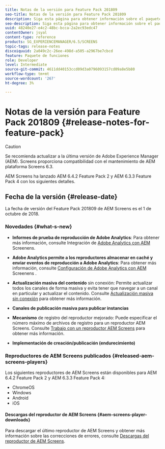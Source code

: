 ```yaml
---
title: Notas de la versión para Feature Pack 201809
seo-title: Notas de la versión para Feature Pack 201809
description: Siga esta página para obtener información sobre el paquete de funciones 201809 de AEM Screens, publicado el 1 de octubre de 2018.
seo-description: Siga esta página para obtener información sobre el paquete de funciones 201809 de AEM Screens, publicado el 1 de octubre de 2018.
uuid: 48240e27-e4c2-48bc-bcca-2a2ec93edc47
contentOwner: jsyal
content-type: reference
products: SG_EXPERIENCEMANAGER/6.5/SCREENS
topic-tags: release-notes
discoiquuid: 2a049c2c-26ee-498d-a505-a2967be7cbcd
feature: Paquete de funciones
role: Developer
level: Intermediate
source-git-commit: 4611dd40153ccd09d3a0796093157cd09a8e5b80
workflow-type: tm+mt
source-wordcount: '267'
ht-degree: 3%

---
```



# Notas de la versión para Feature Pack 201809 {#release-notes-for-feature-pack}

>[!CAUTION]
>
>Se recomienda actualizar a la última versión de Adobe Experience Manager (AEM). Screens proporciona compatibilidad con el mantenimiento de AEM plataforma Screens 6.3.

AEM Screens ha lanzado AEM 6.4.2 Feature Pack 2 y AEM 6.3.3 Feature Pack 4 con los siguientes detalles.

## Fecha de la versión {#release-date}

La fecha de versión del Feature Pack 201809 de AEM Screens es el 1 de octubre de 2018.

### Novedades {#what-s-new}

* **Informes de prueba de reproducción de Adobe Analytics**: Para obtener más información, consulte Integración de  [Adobe Analytics con AEM ](adobe-analytics-integration-aem-screens.md) Screenens.

* **Adobe Analytics permite a los reproductores almacenar en caché y enviar eventos de reproducción a Adobe Analytics**: Para obtener más información, consulte  [Configuración de Adobe Analytics con AEM ](configuring-adobe-analytics-aem-screens.md) Screenens .

* **Actualización masiva del contenido** sin conexión: Permite actualizar todos los canales de forma masiva y evita tener que navegar a un canal en particular y actualizar el contenido. Consulte [Actualización masiva sin conexión](bulk-offline-update.md) para obtener más información.

* **Canales de publicación masiva para publicar instancias**
* **Mecanismo** de registro del reproductor mejorado: Puede especificar el número máximo de archivos de registro para un reproductor AEM Screens. Consulte [Trabajo con un reproductor AEM Screens](working-with-screens-player.md) para obtener más información.

* **Implementación de creación/publicación (endurecimiento)**

### Reproductores de AEM Screens publicados {#released-aem-screens-players}

Los siguientes reproductores de AEM Screens están disponibles para AEM 6.4.2 Feature Pack 2 y AEM 6.3.3 Feature Pack 4:

* ChromeOS
* Windows
* Android
* iOS

#### Descargas del reproductor de AEM Screens {#aem-screens-player-downloads}

Para descargar el último reproductor de AEM Screens y obtener más información sobre las correcciones de errores, consulte [Descargas del reproductor de AEM Screens](https://download.macromedia.com/screens/).
